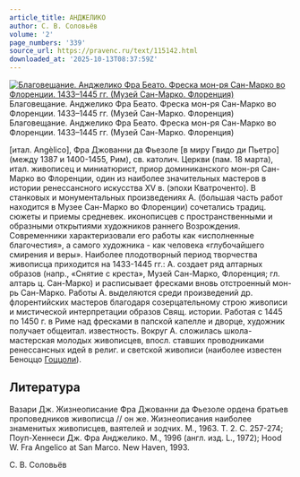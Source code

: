 ```yaml
---
article_title: АНДЖЕЛИКО
author: С. В. Соловьёв
volume: '2'
page_numbers: '339'
source_url: https://pravenc.ru/text/115142.html
downloaded_at: '2025-10-13T08:37:59Z'
---
```


[![Благовещание. Анджелико Фра Беато. Фреска мон-ря Сан-Марко во Флоренции. 1433–1445 гг. (Музей Сан-Марко. Флоренция)](https://pravenc.ru/data/508/447/1234/i200.jpg "Кликните для увеличения картинки")](https://pravenc.ru/data/508/447/1234/i400.jpg)Благовещание. Анджелико Фра Беато. Фреска мон-ря Сан-Марко во Флоренции. 1433–1445 гг. (Музей Сан-Марко. Флоренция)  
Благовещание. Анджелико Фра Беато. Фреска мон-ря Сан-Марко во Флоренции. 1433–1445 гг. (Музей Сан-Марко. Флоренция)

[итал. Angèlico], Фра Джованни да Фьезоле [в миру Гвидо ди Пьетро] (между 1387 и 1400-1455, Рим), св. католич. Церкви (пам. 18 марта), итал. живописец и миниатюрист, приор доминиканского мон-ря Сан-Марко во Флоренции, один из наиболее значительных мастеров в истории ренессансного искусства XV в. (эпохи Кватроченто). В станковых и монументальных произведениях А. (большая часть работ находится в Музее Сан-Марко во Флоренции) сочетались традиц. сюжеты и приемы средневек. иконописцев с пространственными и образными открытиями художников раннего Возрождения. Современники характеризовали его работы как «исполненные благочестия», а самого художника - как человека «глубочайшего смирения и веры». Наиболее плодотворный период творчества живописца приходится на 1433-1445 гг.: А. создает ряд алтарных образов (напр., «Снятие с креста», Музей Сан-Марко, Флоренция; гл. алтарь ц. Сан-Марко) и расписывает фресками вновь отстроенный мон-рь Сан-Марко. Работы А. выделяются среди произведений др. флорентийских мастеров благодаря созерцательному строю живописи и мистической интерпретации образов Свящ. истории. Работая с 1445 по 1450 г. в Риме над фресками в папской капелле и дворце, художник получает общеитал. известность. Вокруг А. сложилась школа-мастерская молодых живописцев, впосл. ставших проводниками ренессансных идей в религ. и светской живописи (наиболее известен Беноццо [Гоццоли](https://pravenc.ru/text/Гоццоли.html)).

## Литература

Вазари Дж. Жизнеописание Фра Джованни да Фьезоле ордена братьев проповедников живописца // он же. Жизнеописания наиболее знаменитых живописцев, ваятелей и зодчих. М., 1963. Т. 2. С. 257-274; Поуп-Хеннеси Дж. Фра Анджелико. М., 1996 (англ. изд. L., 1972); Hood W. Fra Angelico at San Marco. New Haven, 1993.

С. В. Соловьёв
